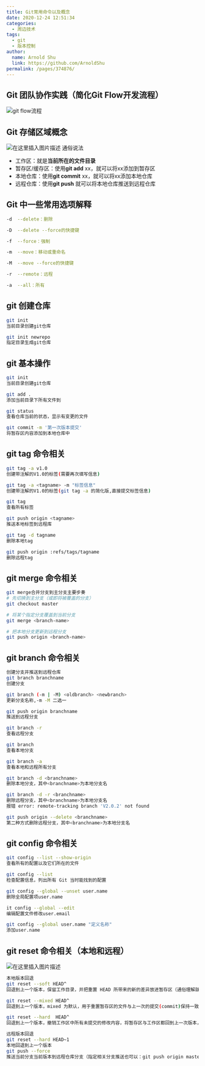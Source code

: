 ```yaml
---
title: Git常用命令以及概念
date: 2020-12-24 12:51:34
categories:
  - ️周边技术
tags:
  - git
  - 版本控制
author:
  name: Arnold Shu
  link: https://github.com/ArnoldShu
permalink: /pages/374876/
---
```


## Git 团队协作实践（简化Git Flow开发流程）

![git flow流程](https://fastly.jsdelivr.net/gh/ArnoldShu/cdn/03.technology/032.git/img.png)

## Git 存储区域概念

![在这里插入图片描述](https://fastly.jsdelivr.net/gh/ArnoldShu/cdn/03.technology/032.git/img1.png)
通俗说法

- 工作区：就是**当前所在的文件目录**
- 暂存区/缓存区：使用**git add** xx，就可以将xx添加到暂存区
- 本地仓库：使用**git commit** xx，就可以将xx添加本地仓库
- 远程仓库：使用**git push** 就可以将本地仓库推送到远程仓库

## Git 中一些常用选项解释

```bash
-d  --delete：删除

-D  --delete --force的快捷键

-f  --force：强制

-m  --move：移动或重命名

-M  --move --force的快捷键

-r  --remote：远程

-a  --all：所有
```

## git 创建仓库

```bash
git init
当前目录创建git仓库

git init newrepo
指定目录生成git仓库
```

## git 基本操作

```bash
git init
当前目录创建git仓库

git add .    
添加当前目录下所有文件到

git status 
查看仓库当前的状态，显示有变更的文件

git commit -m '第一次版本提交'
将暂存区内容添加到本地仓库中

```

## git tag 命令相关

```bash
git tag -a v1.0  
创建带注解的V1.0的标签(需要再次填写信息)

git tag -a <tagname> -m "标签信息"
创建带注解的V1.0的标签(git tag -a 的简化版,直接提交标签信息)

git tag
查看所有标签

git push origin <tagname>
推送本地标签到远程库

git tag -d tagname
删除本地tag

git push origin :refs/tags/tagname
删除远程tag
```

## git merge 命令相关

```bash
git merge合并分支到主分支主要步奏
# 先切换到主分支（或即将被覆盖的分支）
git checkout master

# 将某个指定分支覆盖到当前分支
git merge <branch-name>

# 把本地分支更新到远程分支
git push origin <branch-name>
```

## git branch 命令相关

```bash
创建分支并推送到远程仓库
git branch branchname
创建分支

git branch (-m | -M) <oldbranch> <newbranch>
更新分支名称,-m -M 二选一

git push origin branchname
推送到远程分支

git branch -r 
查看远程分支

git branch
查看本地分支

git branch -a
查看本地和远程所有分支

git branch -d <branchname>
删除本地分支，其中<branchname>为本地分支名

git branch -d -r <branchname>
删除远程分支，其中<branchname>为本地分支名
报错 error: remote-tracking branch 'V2.0.2' not found

git push origin --delete <branchname>
第二种方式删除远程分支，其中<branchname>为本地分支名


```

## git config 命令相关

```bash
git config --list --show-origin
查看所有的配置以及它们所在的文件

git config --list
检查配置信息，列出所有 Git 当时能找到的配置

git config --global --unset user.name
删除全局配置项user.name

it config --global --edit        
编辑配置文件修改user.email

git config --global user.name "定义名称"
添加user.name
```

## git reset 命令相关（本地和远程）

![在这里插入图片描述](https://fastly.jsdelivr.net/gh/ArnoldShu/cdn/03.technology/032.git/img2.png)

```bash
本地版本回退
git reset --soft HEAD^
回退到上一个版本，保留工作目录，并把重置 HEAD 所带来的新的差异放进暂存区（通俗理解就是：你误提交的新增文件不会删除变为修改状态，你修改的文件内容还会存在且变为修改状态，你之前误提交的日志会删除）

git reset --mixed HEAD^
回退到上一个版本，mixed 为默认，用于重置暂存区的文件与上一次的提交(commit)保持一致，工作区文件内容保持不变（通俗理解就是：你误提交的新增的文件不会删除且变为未追踪状态，你修改的文件内容还会存在并且该文件变为修改状态，你之前误提交的日志会删除）

git reset --hard  HEAD^
回退到上一个版本，撤销工作区中所有未提交的修改内容，将暂存区与工作区都回到上一次版本，并删除之前的所有信息提交：（通俗理解就是：你误提交的新增的文件会删除，你修改的文件内容回抹除，你之前误提交的日志会删除）

远程版本回退
git reset --hard HEAD~1
本地回退到上一个版本
git push --force
推送当前分支当前版本到远程仓库分支（指定相关分支推送也可以：git push origin master -f，推送本地master分支到远程master）



```













        
